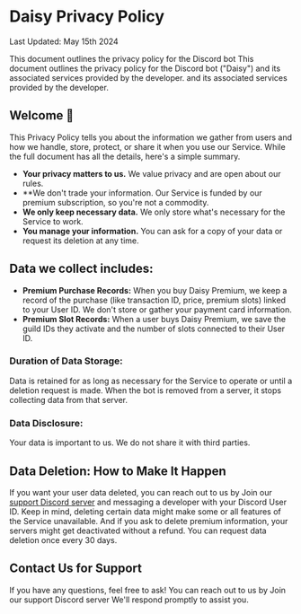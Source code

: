 # Daisy Privacy Policy 
Last Updated: May 15th 2024

This document outlines the privacy policy for the Discord bot This document outlines the privacy policy for the Discord bot ("Daisy") and its associated services provided by the developer. and its associated services provided by the developer.

## Welcome 👋
This Privacy Policy tells you about the information we gather from users and how we handle, store, protect, or share it when you use our Service. While the full document has all the details, here's a simple summary.

 - **Your privacy matters to us.** We value privacy and are open about our rules.
 - **We don't trade your information. Our Service is funded by our premium subscription, so you're not a commodity.
 - **We only keep necessary data.** We only store what's necessary for the Service to work.
 - **You manage your information.** You can ask for a copy of your data or request its deletion at any time.

## Data we collect includes:
 - **Premium Purchase Records:** When you buy Daisy Premium, we keep a record of the purchase (like transaction ID, price, premium slots) linked to your User ID. We don't store or gather your payment card information.
 - **Premium Slot Records:** When a user buys Daisy Premium, we save the guild IDs they activate and the number of slots connected to their User ID.

### Duration of Data Storage:
Data is retained for as long as necessary for the Service to operate or until a deletion request is made. When the bot is removed from a server, it stops collecting data from that server.

### Data Disclosure:
Your data is important to us. We do not share it with third parties.

## Data Deletion: How to Make It Happen
If you want your user data deleted, you can reach out to us by Join our [support Discord server]( https://discord.gg/qUVFRzZHTU ) and messaging a developer with your Discord User ID. Keep in mind, deleting certain data might make some or all features of the Service unavailable. And if you ask to delete premium information, your servers might get deactivated without a refund. You can request data deletion once every 30 days.

## Contact Us for Support
If you have any questions, feel free to ask! You can reach out to us by Join our support Discord server We'll respond promptly to assist you.
